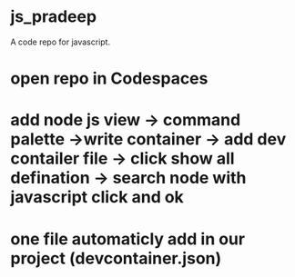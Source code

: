 # js_pradeep
A code repo for javascript.

# open repo in Codespaces
# add node js view -> command palette ->write container -> add dev contailer file -> click show all defination -> search node with javascript click and ok
#  one file automaticly add in our project (devcontainer.json)
